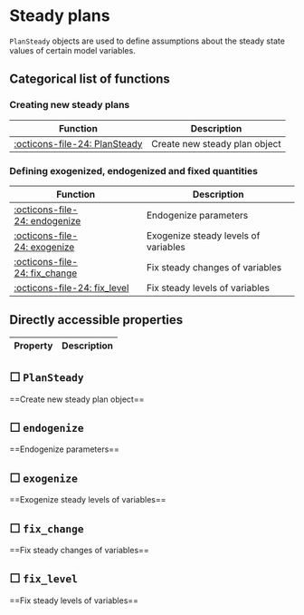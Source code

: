 
Steady plans
=============

`PlanSteady` objects are used to define assumptions about the steady state
values of certain model variables.
    


Categorical list of functions
-------------------------------

### Creating new steady plans ###

Function | Description
----------|------------
[:octicons-file-24:&nbsp;PlanSteady](#plansteady) | Create new steady plan object


### Defining exogenized, endogenized and fixed quantities ###

Function | Description
----------|------------
[:octicons-file-24:&nbsp;endogenize](#endogenize) | Endogenize parameters
[:octicons-file-24:&nbsp;exogenize](#exogenize) | Exogenize steady levels of variables
[:octicons-file-24:&nbsp;fix_change](#fix_change) | Fix steady changes of variables
[:octicons-file-24:&nbsp;fix_level](#fix_level) | Fix steady levels of variables





Directly accessible properties
------------------------------

Property | Description
----------|------------



☐ `PlanSteady`
----------------

==Create new steady plan object==
        



☐ `endogenize`
----------------

==Endogenize parameters==
        



☐ `exogenize`
---------------

==Exogenize steady levels of variables==
        



☐ `fix_change`
----------------

==Fix steady changes of variables==
        



☐ `fix_level`
---------------

==Fix steady levels of variables==
        